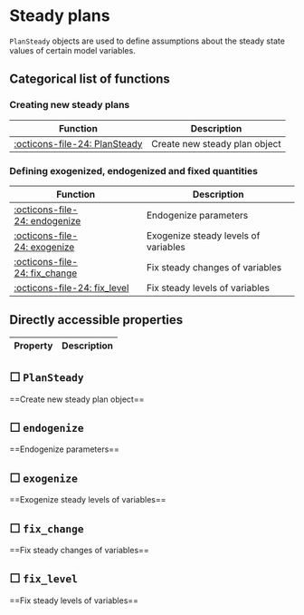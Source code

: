 
Steady plans
=============

`PlanSteady` objects are used to define assumptions about the steady state
values of certain model variables.
    


Categorical list of functions
-------------------------------

### Creating new steady plans ###

Function | Description
----------|------------
[:octicons-file-24:&nbsp;PlanSteady](#plansteady) | Create new steady plan object


### Defining exogenized, endogenized and fixed quantities ###

Function | Description
----------|------------
[:octicons-file-24:&nbsp;endogenize](#endogenize) | Endogenize parameters
[:octicons-file-24:&nbsp;exogenize](#exogenize) | Exogenize steady levels of variables
[:octicons-file-24:&nbsp;fix_change](#fix_change) | Fix steady changes of variables
[:octicons-file-24:&nbsp;fix_level](#fix_level) | Fix steady levels of variables





Directly accessible properties
------------------------------

Property | Description
----------|------------



☐ `PlanSteady`
----------------

==Create new steady plan object==
        



☐ `endogenize`
----------------

==Endogenize parameters==
        



☐ `exogenize`
---------------

==Exogenize steady levels of variables==
        



☐ `fix_change`
----------------

==Fix steady changes of variables==
        



☐ `fix_level`
---------------

==Fix steady levels of variables==
        